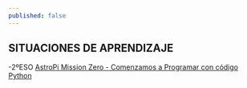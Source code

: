 ```yaml
---
published: false
---
```

## SITUACIONES DE APRENDIZAJE

-2ºESO
[AstroPi Mission Zero - Comenzamos a Programar con código Python](https://profetecno-pesula.github.io/AstroPi_Mission_Zero_-_Comenzamos_a_programar_con_cdigo_Python/index.html)

